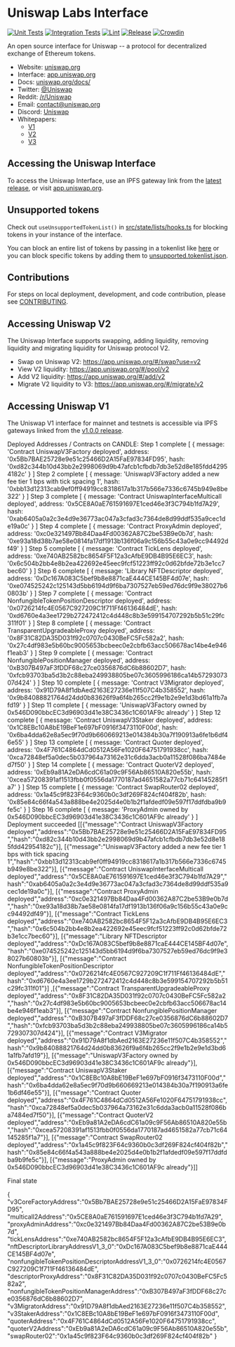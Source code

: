 # Uniswap Labs Interface

[![Unit Tests](https://github.com/Uniswap/interface/actions/workflows/unit-tests.yaml/badge.svg)](https://github.com/Uniswap/interface/actions/workflows/unit-tests.yaml)
[![Integration Tests](https://github.com/Uniswap/interface/actions/workflows/integration-tests.yaml/badge.svg)](https://github.com/Uniswap/interface/actions/workflows/integration-tests.yaml)
[![Lint](https://github.com/Uniswap/interface/actions/workflows/lint.yml/badge.svg)](https://github.com/Uniswap/interface/actions/workflows/lint.yml)
[![Release](https://github.com/Uniswap/interface/actions/workflows/release.yaml/badge.svg)](https://github.com/Uniswap/interface/actions/workflows/release.yaml)
[![Crowdin](https://badges.crowdin.net/uniswap-interface/localized.svg)](https://crowdin.com/project/uniswap-interface)

An open source interface for Uniswap -- a protocol for decentralized exchange of Ethereum tokens.

- Website: [uniswap.org](https://uniswap.org/)
- Interface: [app.uniswap.org](https://app.uniswap.org)
- Docs: [uniswap.org/docs/](https://docs.uniswap.org/)
- Twitter: [@Uniswap](https://twitter.com/Uniswap)
- Reddit: [/r/Uniswap](https://www.reddit.com/r/Uniswap/)
- Email: [contact@uniswap.org](mailto:contact@uniswap.org)
- Discord: [Uniswap](https://discord.gg/FCfyBSbCU5)
- Whitepapers:
  - [V1](https://hackmd.io/C-DvwDSfSxuh-Gd4WKE_ig)
  - [V2](https://uniswap.org/whitepaper.pdf)
  - [V3](https://uniswap.org/whitepaper-v3.pdf)

## Accessing the Uniswap Interface

To access the Uniswap Interface, use an IPFS gateway link from the
[latest release](https://github.com/Uniswap/uniswap-interface/releases/latest),
or visit [app.uniswap.org](https://app.uniswap.org).

## Unsupported tokens

Check out `useUnsupportedTokenList()` in [src/state/lists/hooks.ts](./src/state/lists/hooks.ts) for blocking tokens in your instance of the interface.

You can block an entire list of tokens by passing in a tokenlist like [here](./src/constants/lists.ts) or you can block specific tokens by adding them to [unsupported.tokenlist.json](./src/constants/tokenLists/unsupported.tokenlist.json).

## Contributions

For steps on local deployment, development, and code contribution, please see [CONTRIBUTING](./CONTRIBUTING.md).

## Accessing Uniswap V2

The Uniswap Interface supports swapping, adding liquidity, removing liquidity and migrating liquidity for Uniswap protocol V2.

- Swap on Uniswap V2: https://app.uniswap.org/#/swap?use=v2
- View V2 liquidity: https://app.uniswap.org/#/pool/v2
- Add V2 liquidity: https://app.uniswap.org/#/add/v2
- Migrate V2 liquidity to V3: https://app.uniswap.org/#/migrate/v2

## Accessing Uniswap V1

The Uniswap V1 interface for mainnet and testnets is accessible via IPFS gateways
linked from the [v1.0.0 release](https://github.com/Uniswap/uniswap-interface/releases/tag/v1.0.0).


Deployed Addresses / Contracts on CANDLE:
Step 1 complete [
  {
    message: 'Contract UniswapV3Factory deployed',
    address: '0x5Bb7BAE25728e9e51c25466D2A15FaE97834FD95',
    hash: '0xd82c344b10d43bb2e2998069d9b47afcb1cfbdb7db3e52d8e185fdd42954182c'
  }
]
Step 2 complete [
  {
    message: 'UniswapV3Factory added a new fee tier 1 bps with tick spacing 1',
    hash: '0xbb13d12313cab9ef0ff94919cc8318617a1b317b566e7336c6745b949e8be322'
  }
]
Step 3 complete [
  {
    message: 'Contract UniswapInterfaceMulticall deployed',
    address: '0x5CE8A0aE761591697E1ced46e3f3C794b1fd7A29',
    hash: '0xab6405a0a2c3e4d9e36773ac047a3cfad3c7364de8d99ddf535a9cec1de19a0c'
  }
]
Step 4 complete [
  {
    message: 'Contract ProxyAdmin deployed',
    address: '0xc0e321497Bb84Daa4Fd00362A87C2be53B9e0b7d',
    hash: '0xe93a18d38b7ae58e0814fa17df1913b136f06a9c156b55c43a0e9cc94492df49'
  }
]
Step 5 complete [
  {
    message: 'Contract TickLens deployed',
    address: '0xe740AB2582bc8654F5F12a3cAfbE9DB4B95E6EC3',
    hash: '0x6c504b2bb4e8b2ea422692e45eec9fcf51223ff92c0d62bfde72b3e1cc7bec60'
  }
]
Step 6 complete [
  {
    message: 'Library NFTDescriptor deployed',
    address: '0xDc167A083C5bef9b8e8871caE444CE145BF4d07e',
    hash: '0xe074525242c125143d5bb6194d9f6ba7307527eb59ed76dc9f9e38027b60803b'
  }
]
Step 7 complete [
  {
    message: 'Contract NonfungibleTokenPositionDescriptor deployed',
    address: '0x0726214fc4E0567C927209C1f711Ff46136484dE',
    hash: '0xd6760e4a3ee1729b272472412c4d448c8b3e599154707292b5b51c29fc311f01'
  }
]
Step 8 complete [
  {
    message: 'Contract TransparentUpgradeableProxy deployed',
    address: '0x8F31C82DA35D031f92c0707c0430BeFC5Fc582a2',
    hash: '0x27c4df983e5b60bc9005653bcbeec0e2cbfb63acc506678ac14be4e946f1eab3'
  }
]
Step 9 complete [
  {
    message: 'Contract NonfungiblePositionManager deployed',
    address: '0xB307B497aF3fDDF68c27ce0356876dC6b88602D7',
    hash: '0xfcb93703ba5d3b2c88eba249938805be07c3605996186ca14b5729307307d424'
  }
]
Step 10 complete [
  {
    message: 'Contract V3Migrator deployed',
    address: '0x91D79A8f1dbAed2163E27236e11f507C4b358552',
    hash: '0x9b84088821764d24dd0b83626f9a6f4b265cc2f9e1b2e9e1d3bd61a1fb7afd19'
  }
]
Step 11 complete [
  {
    message: 'UniswapV3Factory owned by 0x546D090bbcEC3d96903d41e38C3436c1C601AF9c already'
  }
]
Step 12 complete [
  {
    message: 'Contract UniswapV3Staker deployed',
    address: '0x1C8EBc10A8bE19BeF1e697bF0916f3473110F00d',
    hash: '0x6ba4dda62e8a5ec9f70d9b660669213e014384b30a7f190913a6fe1b6df46e55'
  }
]
Step 13 complete [
  {
    message: 'Contract Quoter deployed',
    address: '0x4F761C4864dCd0512A56Fe1020F64751791938cc',
    hash: '0xca72848ef5a0dec5b037964a73162e31c6dda3acb0a11528f086ba7484ed7f50'
  }
]
Step 14 complete [
  {
    message: 'Contract QuoterV2 deployed',
    address: '0xEb9a81A2eDA6cdC61a09c9F56Ab86510A820e55b',
    hash: '0xcea57208391af1513fbb0f0556da1770187ad4651582a77cb71c64145285f1a7'
  }
]
Step 15 complete [
  {
    message: 'Contract SwapRouter02 deployed',
    address: '0x1a45c9f823F64c9360b0c3df269F824cf404f82b',
    hash: '0x85e84c66f4a543a888be4e2025d4e0b1b2f1afdedf09e597f17ddfdba9b9fe5c'
  }
]
Step 16 complete [
  {
    message: 'ProxyAdmin owned by 0x546D090bbcEC3d96903d41e38C3436c1C601AF9c already'
  }
]
Deployment succeeded
[[{"message":"Contract UniswapV3Factory deployed","address":"0x5Bb7BAE25728e9e51c25466D2A15FaE97834FD95","hash":"0xd82c344b10d43bb2e2998069d9b47afcb1cfbdb7db3e52d8e185fdd42954182c"}],
 [{"message":"UniswapV3Factory added a new fee tier 1 bps with tick spacing 1","hash":"0xbb13d12313cab9ef0ff94919cc8318617a1b317b566e7336c6745b949e8be322"}],
 [{"message":"Contract UniswapInterfaceMulticall deployed","address":"0x5CE8A0aE761591697E1ced46e3f3C794b1fd7A29","hash":"0xab6405a0a2c3e4d9e36773ac047a3cfad3c7364de8d99ddf535a9cec1de19a0c"}],
 [{"message":"Contract ProxyAdmin deployed","address":"0xc0e321497Bb84Daa4Fd00362A87C2be53B9e0b7d","hash":"0xe93a18d38b7ae58e0814fa17df1913b136f06a9c156b55c43a0e9cc94492df49"}],
 [{"message":"Contract TickLens deployed","address":"0xe740AB2582bc8654F5F12a3cAfbE9DB4B95E6EC3","hash":"0x6c504b2bb4e8b2ea422692e45eec9fcf51223ff92c0d62bfde72b3e1cc7bec60"}],
 [{"message":"Library NFTDescriptor deployed","address":"0xDc167A083C5bef9b8e8871caE444CE145BF4d07e","hash":"0xe074525242c125143d5bb6194d9f6ba7307527eb59ed76dc9f9e38027b60803b"}],
 [{"message":"Contract NonfungibleTokenPositionDescriptor deployed","address":"0x0726214fc4E0567C927209C1f711Ff46136484dE","hash":"0xd6760e4a3ee1729b272472412c4d448c8b3e599154707292b5b51c29fc311f01"}]
 ,[{"message":"Contract TransparentUpgradeableProxy deployed","address":"0x8F31C82DA35D031f92c0707c0430BeFC5Fc582a2","hash":"0x27c4df983e5b60bc9005653bcbeec0e2cbfb63acc506678ac14be4e946f1eab3"}],
 [{"message":"Contract NonfungiblePositionManager deployed","address":"0xB307B497aF3fDDF68c27ce0356876dC6b88602D7","hash":"0xfcb93703ba5d3b2c88eba249938805be07c3605996186ca14b5729307307d424"}],
 [{"message":"Contract V3Migrator deployed","address":"0x91D79A8f1dbAed2163E27236e11f507C4b358552","hash":"0x9b84088821764d24dd0b83626f9a6f4b265cc2f9e1b2e9e1d3bd61a1fb7afd19"}],
 [{"message":"UniswapV3Factory owned by 0x546D090bbcEC3d96903d41e38C3436c1C601AF9c already"}],[{"message":"Contract UniswapV3Staker deployed","address":"0x1C8EBc10A8bE19BeF1e697bF0916f3473110F00d","hash":"0x6ba4dda62e8a5ec9f70d9b660669213e014384b30a7f190913a6fe1b6df46e55"}],
 [{"message":"Contract Quoter deployed","address":"0x4F761C4864dCd0512A56Fe1020F64751791938cc","hash":"0xca72848ef5a0dec5b037964a73162e31c6dda3acb0a11528f086ba7484ed7f50"}],
 [{"message":"Contract QuoterV2 deployed","address":"0xEb9a81A2eDA6cdC61a09c9F56Ab86510A820e55b","hash":"0xcea57208391af1513fbb0f0556da1770187ad4651582a77cb71c64145285f1a7"}],
 [{"message":"Contract SwapRouter02 deployed","address":"0x1a45c9f823F64c9360b0c3df269F824cf404f82b","hash":"0x85e84c66f4a543a888be4e2025d4e0b1b2f1afdedf09e597f17ddfdba9b9fe5c"}],
 [{"message":"ProxyAdmin owned by 0x546D090bbcEC3d96903d41e38C3436c1C601AF9c already"}]]

Final state

{
  "v3CoreFactoryAddress":"0x5Bb7BAE25728e9e51c25466D2A15FaE97834FD95",
 "multicall2Address":"0x5CE8A0aE761591697E1ced46e3f3C794b1fd7A29",
 "proxyAdminAddress":"0xc0e321497Bb84Daa4Fd00362A87C2be53B9e0b7d",
 "tickLensAddress":"0xe740AB2582bc8654F5F12a3cAfbE9DB4B95E6EC3",
 "nftDescriptorLibraryAddressV1_3_0":"0xDc167A083C5bef9b8e8871caE444CE145BF4d07e",
 "nonfungibleTokenPositionDescriptorAddressV1_3_0":"0x0726214fc4E0567C927209C1f711Ff46136484dE",
 "descriptorProxyAddress":"0x8F31C82DA35D031f92c0707c0430BeFC5Fc582a2",
 "nonfungibleTokenPositionManagerAddress":"0xB307B497aF3fDDF68c27ce0356876dC6b88602D7",
 "v3MigratorAddress":"0x91D79A8f1dbAed2163E27236e11f507C4b358552",
 "v3StakerAddress":"0x1C8EBc10A8bE19BeF1e697bF0916f3473110F00d",
 "quoterAddress":"0x4F761C4864dCd0512A56Fe1020F64751791938cc",
 "quoterV2Address":"0xEb9a81A2eDA6cdC61a09c9F56Ab86510A820e55b",
 "swapRouter02":"0x1a45c9f823F64c9360b0c3df269F824cf404f82b"
}
